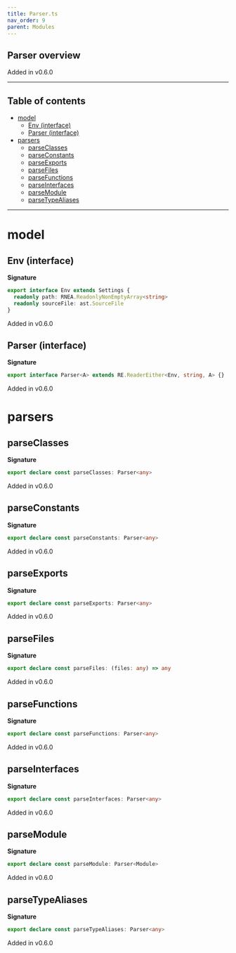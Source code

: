 ```yaml
---
title: Parser.ts
nav_order: 9
parent: Modules
---
```


## Parser overview

Added in v0.6.0

---

<h2 class="text-delta">Table of contents</h2>

- [model](#model)
  - [Env (interface)](#env-interface)
  - [Parser (interface)](#parser-interface)
- [parsers](#parsers)
  - [parseClasses](#parseclasses)
  - [parseConstants](#parseconstants)
  - [parseExports](#parseexports)
  - [parseFiles](#parsefiles)
  - [parseFunctions](#parsefunctions)
  - [parseInterfaces](#parseinterfaces)
  - [parseModule](#parsemodule)
  - [parseTypeAliases](#parsetypealiases)

---

# model

## Env (interface)

**Signature**

```ts
export interface Env extends Settings {
  readonly path: RNEA.ReadonlyNonEmptyArray<string>
  readonly sourceFile: ast.SourceFile
}
```

Added in v0.6.0

## Parser (interface)

**Signature**

```ts
export interface Parser<A> extends RE.ReaderEither<Env, string, A> {}
```

Added in v0.6.0

# parsers

## parseClasses

**Signature**

```ts
export declare const parseClasses: Parser<any>
```

Added in v0.6.0

## parseConstants

**Signature**

```ts
export declare const parseConstants: Parser<any>
```

Added in v0.6.0

## parseExports

**Signature**

```ts
export declare const parseExports: Parser<any>
```

Added in v0.6.0

## parseFiles

**Signature**

```ts
export declare const parseFiles: (files: any) => any
```

Added in v0.6.0

## parseFunctions

**Signature**

```ts
export declare const parseFunctions: Parser<any>
```

Added in v0.6.0

## parseInterfaces

**Signature**

```ts
export declare const parseInterfaces: Parser<any>
```

Added in v0.6.0

## parseModule

**Signature**

```ts
export declare const parseModule: Parser<Module>
```

Added in v0.6.0

## parseTypeAliases

**Signature**

```ts
export declare const parseTypeAliases: Parser<any>
```

Added in v0.6.0
